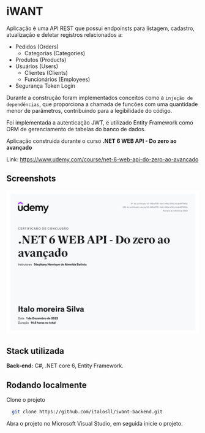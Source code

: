 # iWANT

Aplicação é uma API REST que possui endpoinsts para listagem, cadastro, atualização e deletar registros relacionados a:

* Pedidos (Orders)
	* Categorias (Categories)
* Produtos (Products)
* Usuários (Users) 
	* Clientes (Clients)
	* Funcionários (Employees)
* Segurança 
	Token
	Login

Durante a construção foram implementados conceitos como a `injeção de dependências`, que proporciona a chamada de funcões com uma quantidade menor de parâmetros, contribuindo para a legibilidade do código.

Foi implementada a autenticação JWT, e utilizado Entity Framework como ORM de gerenciamento de tabelas do banco de dados.

Aplicação construida durante o curso **.NET 6 WEB API - Do zero ao avançado**

Link: https://www.udemy.com/course/net-6-web-api-do-zero-ao-avancado

## Screenshots

![Certificado](https://github.com/italosll/iwant-backend/blob/main/src/.github/course-certificate.jpg?raw=true)

## Stack utilizada

**Back-end:** C#, .NET core 6, Entity Framework.

## Rodando localmente

Clone o projeto

```bash
  git clone https://github.com/italosll/iwant-backend.git
```

Abra o projeto no Microsoft Visual Studio, em seguida inicie o projeto.